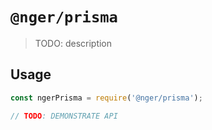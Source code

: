 # `@nger/prisma`

> TODO: description

## Usage

```ts
const ngerPrisma = require('@nger/prisma');

// TODO: DEMONSTRATE API
```
